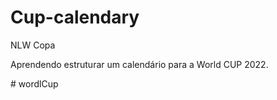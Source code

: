 # Cup-calendary

NLW Copa

<p>Aprendendo estruturar um calendário para a World CUP 2022.</p>
# wordlCup
